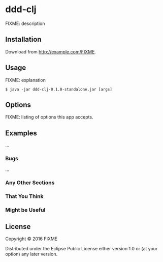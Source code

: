 # ddd-clj

FIXME: description

## Installation

Download from http://example.com/FIXME.

## Usage

FIXME: explanation

    $ java -jar ddd-clj-0.1.0-standalone.jar [args]

## Options

FIXME: listing of options this app accepts.

## Examples

...

### Bugs

...

### Any Other Sections
### That You Think
### Might be Useful

## License

Copyright © 2016 FIXME

Distributed under the Eclipse Public License either version 1.0 or (at
your option) any later version.
